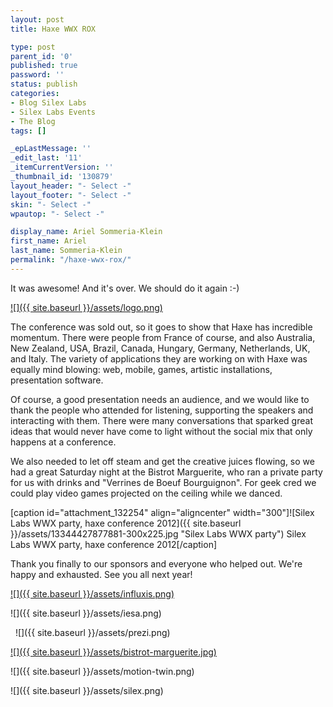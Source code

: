 ```yaml
---
layout: post
title: Haxe WWX ROX

type: post
parent_id: '0'
published: true
password: ''
status: publish
categories:
- Blog Silex Labs
- Silex Labs Events
- The Blog
tags: []

_epLastMessage: ''
_edit_last: '11'
_itemCurrentVersion: ''
_thumbnail_id: '130879'
layout_header: "- Select -"
layout_footer: "- Select -"
skin: "- Select -"
wpautop: "- Select -"

display_name: Ariel Sommeria-Klein
first_name: Ariel
last_name: Sommeria-Klein
permalink: "/haxe-wwx-rox/"
---
```


It was awesome! And it's over. We should do it again :-)

[![]({{ site.baseurl }}/assets/logo.png)](http://haxe.org)




The conference was sold out, so it goes to show that Haxe has incredible momentum. There were people from France of course, and also Australia, New Zealand, USA, Brazil, Canada, Hungary, Germany, Netherlands, UK, and Italy. The variety of applications they are working on with Haxe was equally mind
blowing:  web, mobile, games, artistic installations, presentation software.



Of course, a good presentation needs an audience, and we would like to thank the people who attended for listening, supporting the speakers and interacting with them. There were many conversations that sparked great ideas that would never have come to light without the social mix that only happens at a conference.

We also needed to let off steam and get the creative juices flowing, so we had a great Saturday night at the Bistrot Marguerite, who ran a private party for us with drinks and "Verrines de Boeuf Bourguignon". For geek cred we could play video games projected on the ceiling while we danced.

[caption id="attachment_132254" align="aligncenter" width="300"]![Silex Labs WWX party, haxe conference 2012]({{ site.baseurl }}/assets/13344427877881-300x225.jpg "Silex Labs WWX party") Silex Labs WWX party, haxe conference 2012[/caption]

Thank you finally to our sponsors and everyone who helped out. We're happy and exhausted. See you all next year!

[![]({{ site.baseurl }}/assets/influxis.png)](http://influxis.com/)

![]({{ site.baseurl }}/assets/iesa.png)

  ![]({{ site.baseurl }}/assets/prezi.png)

[![]({{ site.baseurl }}/assets/bistrot-marguerite.jpg)](http://www.tripadvisor.com.au/Restaurant_Review-g187147-d1929987-Reviews-Bistrot_Marguerite-Paris_Ile_de_France.html)

![]({{ site.baseurl }}/assets/motion-twin.png)

![]({{ site.baseurl }}/assets/silex.png)